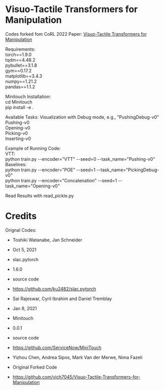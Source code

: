 

# Visuo-Tactile Transformers for Manipulation
Codes forked fom CoRL 2022 Paper: [Visuo-Tactile Transformers for Manipulation](https://arxiv.org/abs/2210.00121)

Requirements:<br />
torch==1.9.0<br />
tqdm==4.48.2<br />
pybullet==3.1.8<br />
gym==0.17.2<br />
matplotlib==3.4.3<br />
numpy==1.21.2<br />
pandas==1.1.2<br />

Minitouch Installation:<br />
cd Minitouch<br />
pip install -e .<br />

Available Tasks: Visualization with Debug mode, e.g., "PushingDebug-v0"<br />
Pushing-v0<br />
Opening-v0<br />
Picking-v0<br />
Inserting-v0<br />


Example of Running Code:<br />
VTT:<br />
python train.py --encoder="VTT" --seed=0 --task_name="Pushing-v0"<br />
Baselines:<br />
python train.py --encoder="POE" --seed=1 --task_name="PickingDebug-v0"<br />
python train.py --encoder="Concatenation" --seed=1 --task_name="Opening-v0"<br />

Read Results with read_pickle.py<br />

# Credits<br />
Orignal Codes:

- Toshiki Watanabe, Jan Schneider
- Oct 5, 2021
- slac.pytorch
- 1.6.0
- source code
- https://github.com/ku2482/slac.pytorch

- Sai Rajeswar, Cyril Ibrahim and Daniel Tremblay
- Jan 8, 2021
- Minitouch
- 0.0.1
- source code
- https://github.com/ServiceNow/MiniTouch


- Yizhou Chen, Andrea Sipos, Mark Van der Merwe, Nima Fazeli
- Original Forked Code
- https://github.com/yich7045/Visuo-Tactile-Transformers-for-Manipulation
